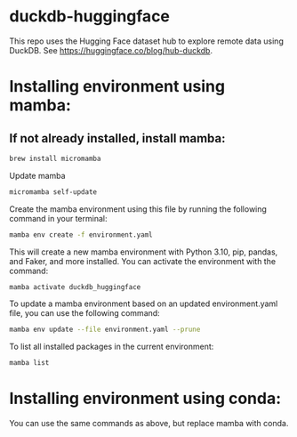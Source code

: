 # duckdb-huggingface

This repo uses the Hugging Face dataset hub to explore remote data using DuckDB.
See https://huggingface.co/blog/hub-duckdb.



# Installing environment using mamba:

## If not already installed, install mamba:
```bash
brew install micromamba
```

Update mamba
```bash
micromamba self-update
```

Create the mamba environment using this file by running the following command in your terminal:
```bash
mamba env create -f environment.yaml
```

This will create a new mamba environment with Python 3.10, pip, pandas, and Faker, and more installed. You can activate the environment with the command:
```bash
mamba activate duckdb_huggingface
```

To update a mamba environment based on an updated environment.yaml file, you can use the following command:
```bash
mamba env update --file environment.yaml --prune
```

To list all installed packages in the current environment:
```bash
mamba list
```


# Installing environment using conda:

You can use the same commands as above, but replace mamba with conda.
